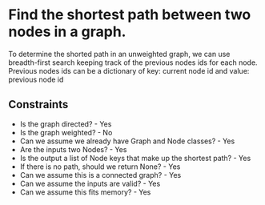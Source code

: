 # Find the shortest path between two nodes in a graph.

To determine the shorted path in an unweighted graph, we can use breadth-first search keeping track of the previous nodes ids for each node. Previous nodes ids can be a dictionary of key: current node id and value: previous node id

## Constraints
* Is the graph directed? - Yes
* Is the graph weighted? - No
* Can we assume we already have Graph and Node classes? - Yes
* Are the inputs two Nodes? - Yes
* Is the output a list of Node keys that make up the shortest path? - Yes
* If there is no path, should we return None? - Yes
* Can we assume this is a connected graph? - Yes
* Can we assume the inputs are valid? - Yes
* Can we assume this fits memory? - Yes
